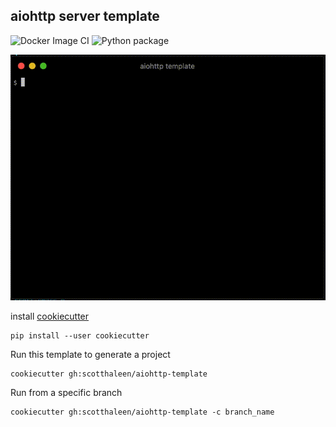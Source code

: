 

## aiohttp server template
![Docker Image CI](https://github.com/scotthaleen/aiohttp-template/workflows/Docker%20Image%20CI/badge.svg)
![Python package](https://github.com/scotthaleen/aiohttp-template/workflows/Python%20package/badge.svg)


![server example](docs/aioserver_720p.gif)


install [cookiecutter](https://cookiecutter.readthedocs.io/)
```
pip install --user cookiecutter
```

Run this template to generate a project
```
cookiecutter gh:scotthaleen/aiohttp-template
```

Run from a specific branch
```
cookiecutter gh:scotthaleen/aiohttp-template -c branch_name
```

